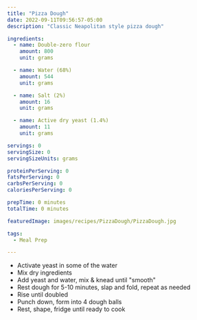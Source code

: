 ```yaml
---
title: "Pizza Dough"
date: 2022-09-11T09:56:57-05:00
description: "Classic Neapolitan style pizza dough"

ingredients:
  - name: Double-zero flour
    amount: 800
    unit: grams

  - name: Water (68%)
    amount: 544
    unit: grams

  - name: Salt (2%)
    amount: 16
    unit: grams

  - name: Active dry yeast (1.4%)
    amount: 11
    unit: grams

servings: 0
servingSize: 0
servingSizeUnits: grams

proteinPerServing: 0
fatsPerServing: 0
carbsPerServing: 0
caloriesPerServing: 0

prepTime: 0 minutes
totalTime: 0 minutes

featuredImage: images/recipes/PizzaDough/PizzaDough.jpg

tags:
  - Meal Prep

---
```


- Activate yeast in some of the water
- Mix dry ingredients
- Add yeast and water, mix &amp; knead until "smooth"
- Rest dough for 5-10 minutes, slap and fold, repeat as needed
- Rise until doubled
- Punch down, form into 4 dough balls
- Rest, shape, fridge until ready to cook